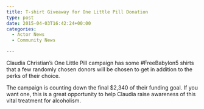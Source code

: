 ```yaml
---
title: T-shirt Giveaway for One Little Pill Donation
type: post
date: 2015-04-03T16:42:24+00:00
categories:
  - Actor News
  - Community News

---
```

Claudia Christian&#8217;s One Little Pill campaign has some ‪#‎FreeBabylon5‬ shirts that a few randomly chosen donors will be chosen to get in addition to the perks of their choice.

The campaign is counting down the final $2,340 of their funding goal. If you want one, this is a great opportunity to help Claudia raise awareness of this vital treatment for alcoholism.


 [1]: https://www.facebook.com/OneLittlePillDocumentary
